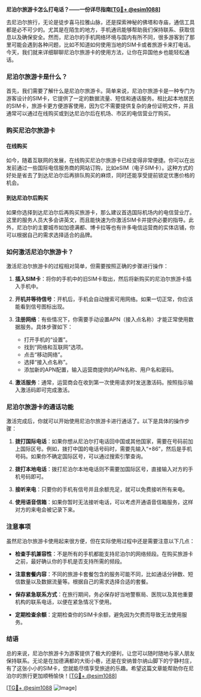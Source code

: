 **尼泊尔旅游卡怎么打电话？——一份详尽指南[[TG💪+ @esim1088](https://t.me/s/esim1088)]**

去尼泊尔旅行，无论是徒步喜马拉雅山脉，还是探索神秘的佛塔和寺庙，通信工具都是必不可少的。尤其是在陌生的地方，手机通讯能够帮助我们保持联系、获取信息以及确保安全。然而，尼泊尔的手机网络环境与国内有所不同，很多游客到了那里可能会遇到各种问题，比如不知道如何使用当地的SIM卡或者旅游卡来打电话。今天，我们就来详细聊聊尼泊尔旅游卡的使用方法，让你在异国他乡也能轻松通话。

### 尼泊尔旅游卡是什么？

首先，我们需要了解什么是尼泊尔旅游卡。简单来说，尼泊尔旅游卡是一种专门为游客设计的SIM卡，它提供了一定的数据流量、短信和通话服务。相比起本地居民的SIM卡，旅游卡更方便游客使用，因为它不需要提供复杂的身份证明文件，并且通常可以通过在线购买或到达尼泊尔后在机场、市区的电信营业厅购买。

### 购买尼泊尔旅游卡

#### 在线购买

如今，随着互联网的发展，在线购买尼泊尔旅游卡已经变得非常便捷。你可以在出发前通过一些国际电信服务商的网站订购，比如eSIM（电子SIM卡）。这种方式的好处是省去了到达尼泊尔后再排队购买的麻烦，同时还能享受提前锁定优惠价格的机会。

#### 到达尼泊尔后购买

如果你选择到达尼泊尔后再购买旅游卡，那么建议首选国际机场内的电信营业厅。这里的服务人员大多会讲英文，而且能快速为你激活SIM卡并提供必要的指导。此外，尼泊尔的主要城市如加德满都、博卡拉等也有许多电信运营商的实体店铺，你可以根据自己的需求选择适合的品牌。

### 如何激活尼泊尔旅游卡？

激活尼泊尔旅游卡的过程相对简单，但需要按照正确的步骤进行操作：

1. **插入SIM卡**：将你的手机中的旧SIM卡取出，然后将新购买的尼泊尔旅游卡插入手机中。
   
2. **开机并等待信号**：开机后，手机会自动搜索可用网络。如果一切正常，你应该能看到信号图标出现。

3. **注册网络**：有些情况下，你需要手动设置APN（接入点名称）才能正常使用数据服务。具体步骤如下：
   - 打开手机的“设置”。
   - 找到“网络和互联网”选项。
   - 点击“移动网络”。
   - 选择“接入点名称”。
   - 添加新的APN配置，输入运营商提供的APN名称、用户名和密码。

4. **激活服务**：通常，运营商会在收到第一次使用请求时发送激活码。按照指示输入激活码即可完成激活。

### 尼泊尔旅游卡的通话功能

激活完成后，你就可以开始使用尼泊尔旅游卡进行通话了。以下是具体的操作步骤：

1. **拨打国际电话**：如果你想从尼泊尔打电话回中国或其他国家，需要在号码前加上国际区号。例如，拨打中国的电话号码时，需要先输入“+86”，然后是手机号码。如果你不确定国际区号，可以通过搜索引擎查询。

2. **拨打本地电话**：拨打尼泊尔本地电话则不需要加国际区号，直接输入对方的手机号码即可。

3. **接听来电**：只要你的手机有信号并且余额充足，就可以免费接听所有来电。

4. **使用语音信箱**：如果你暂时无法接听电话，可以考虑开通语音信箱服务，这样对方的来电会被记录下来。

### 注意事项

虽然尼泊尔旅游卡使用起来很方便，但在实际使用过程中还是需要注意以下几点：

- **检查手机兼容性**：不是所有的手机都能支持尼泊尔的网络频段。在购买旅游卡之前，最好确认你的手机是否支持所需的频段。
  
- **注意套餐内容**：不同的旅游卡套餐包含的服务可能不同，比如通话分钟数、短信数量以及数据流量等。根据自己的需求选择合适的套餐。

- **保存紧急联系方式**：在旅行期间，务必保存好当地警察局、医院以及其他重要机构的联系电话，以便在紧急情况下使用。

- **定期检查余额**：定期检查你的SIM卡余额，避免因为欠费而导致无法使用服务。

### 结语

总的来说，尼泊尔旅游卡为游客提供了极大的便利，让您可以随时随地与家人朋友保持联系。无论是在加德满都的大街小巷，还是在安纳普尔纳山脚下的宁静村庄，有了这张小小的SIM卡，您就能尽情享受旅途的乐趣。希望这篇文章能帮助你在尼泊尔的旅行更加顺畅愉快！[[TG💪+ @esim1088](https://t.me/s/esim1088)]

[[TG💪+ @esim1088](https://t.me/s/esim1088) ![Image](https://i.postimg.cc/4NQfJmqS/Snipaste-2025-05-13-00-14-12.png)]